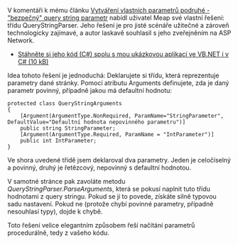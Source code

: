 <!-- dcterms:identifier = aspnetcz#62 -->
<!-- dcterms:title = Bezpečné načítání hodnot z query stringu podruhé -->
<!-- dcterms:abstract = V komentáři k mému předchozím článku o query string parametrech nabídl uživatel Meap své vlastní řešení: třídu QueryStringParser. Jeho řešení je pro jisté scénáře užitečné a zároveň technologicky zajímavé, a autor laskavě souhlasil s jeho zveřejněním na ASP Network. -->
<!-- np9:categoryId = 1 -->
<!-- x4w:category = Tipy, triky -->
<!-- np9:authorId = 1 -->
<!-- np9:authorEmail = michal.valasek@altairis.cz -->
<!-- dcterms:creator = Michal Altair Valášek -->
<!-- dcterms:created = 2005-11-23T02:49:02.407+01:00 -->
<!-- dcterms:dateAccepted = 2005-11-23T02:49:02.407+01:00 -->

V komentáři k mému článku [Vytváření vlastních parametrů podruhé - "bezpečný" query string parametr](/entry/article-20051109.aspx) nabídl uživatel Meap své vlastní řešení: třídu QueryStringParser. Jeho řešení je pro jisté scénáře užitečné a zároveň technologicky zajímavé, a autor laskavě souhlasil s jeho zveřejněním na ASP Network.

*   [Stáhněte si jeho kód (C#) spolu s mou ukázkovou aplikací ve VB.NET i v C# (10 kB)](https://www.cdn.altairis.cz/Blog/2005/20051123-QueryStringParser.zip)

Idea tohoto řešení je jednoduchá: Deklarujete si třídu, která reprezentuje parametry dané stránky. Pomocí atributu Arguments definujete, zda je daný parametr povinný, případně jakou má defaultní hodnotu:

    protected class QueryStringArguments
    {
        [Argument(ArgumentType.NonRequired, ParamName="StringParameter", DefaultValue="Defaultní hodnota nepovinného parametru")]
        public string StringParameter;
        [Argument(ArgumentType.Required, ParamName = "IntParameter")]
        public int IntParameter;
    }

Ve shora uvedené třídě jsem deklaroval dva parametry. Jeden je celočíselný a povinný, druhý je řetězcový, nepovinný s defaultní hodnotou.

V samotné stránce pak zavoláte metodu *QueryStringParser.ParseArguments*, která se pokusí naplnit tuto třídu hodnotami z query stringu. Pokud se jí to povede, získáte silně typovou sadu nastavení. Pokud ne (protože chybí povinné parametry, případně nesouhlasí typy), dojde k chybě.

Toto řešení velice elegantním způsobem řeší načítání parametrů procedurálně, tedy z vašeho kódu.
